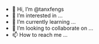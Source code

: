 - 👋 Hi, I’m @tanxfengs
- 👀 I’m interested in ...
- 🌱 I’m currently learning ...
- 💞️ I’m looking to collaborate on ...
- 📫 How to reach me ...

<!---
tanxfengs/tanxfengs is a ✨ special ✨ repository because its `README.md` (this file) appears on your GitHub profile.
You can click the Preview link to take a look at your changes.
--->
